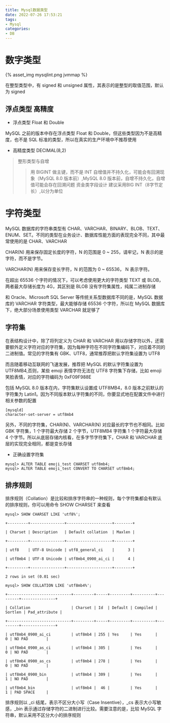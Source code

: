 ```yaml
---
title: Mysql数据类型
date: 2022-07-26 17:53:21
tags:
- Mysql
categories:
- DB
---
```


# 数字类型

{% asset_img mysqlint.png jvmmap %}

在整型类型中，有 signed 和 unsigned 属性，其表示的是整型的取值范围，默认为 signed

## 浮点类型 高精度

* 浮点类型  Float 和 Double

MySQL 之前的版本中存在浮点类型 Float 和 Double，但这些类型因为不是高精度，也不是 SQL 标准的类型，所以在真实的生产环境中不推荐使用

* 高精度类型 DECIMAL(8,2)

> 整形类型与自增
>> 用 BIGINT 做主键，而不是 INT
>> 自增值并不持久化，可能会有回溯现象（MySQL 8.0 版本前）,MySQL 8.0 版本前，自增不持久化，自增值可能会存在回溯问题
>> 资金类字段设计 建议采用BIG INT（8字节定长）,以分为单位


# 字符类型

MySQL 数据库的字符串类型有 CHAR、VARCHAR、BINARY、BLOB、TEXT、ENUM、SET。不同的类型在业务设计、数据库性能方面的表现完全不同，其中最常使用的是 CHAR、VARCHAR

CHAR(N) 用来保存固定长度的字符，N 的范围是 0 ~ 255，请牢记，N 表示的是字符，而不是字节。

VARCHAR(N) 用来保存变长字符，N 的范围为 0 ~ 65536， N 表示字符。

在超出 65536 个字符的情况下，可以考虑使用更大的字符类型 TEXT 或 BLOB，两者最大存储长度为 4G，其区别是 BLOB 没有字符集属性，纯属二进制存储

和 Oracle、Microsoft SQL Server 等传统关系型数据库不同的是，MySQL 数据库的 VARCHAR 字符类型，最大能够存储 65536 个字符，所以在 MySQL 数据库下，绝大部分场景使用类型 VARCHAR 就足够了


## 字符集

在表结构设计中，除了将列定义为 CHAR 和 VARCHAR 用以存储字符以外，还需要额外定义字符对应的字符集，因为每种字符在不同字符集编码下，对应着不同的二进制值。常见的字符集有 GBK、UTF8，通常推荐把默认字符集设置为 UTF8

而且随着移动互联网的飞速发展，推荐把 MySQL 的默认字符集设置为 UTF8MB4,否则，某些 emoji 表情字符无法在 UTF8 字符集下存储，比如 emoji 笑脸表情，对应的字符编码为 0xF09F988E

包括 MySQL 8.0 版本在内，字符集默认设置成 UTF8MB4，8.0 版本之前默认的字符集为 Latin1。因为不同版本默认字符集的不同，你要显式地在配置文件中进行相关参数的配置
```
[mysqld]
character-set-server = utf8mb4
```

另外，不同的字符集，CHAR(N)、VARCHAR(N) 对应最长的字节也不相同。比如 GBK 字符集，1 个字符最大存储 2 个字节，UTF8MB4 字符集 1 个字符最大存储 4 个字节。所以从底层存储内核看，在多字节字符集下，CHAR 和 VARCHAR 底层的实现完全相同，都是变长存储

* 正确设置字符集

```
mysql> ALTER TABLE emoji_test CHARSET utf8mb4;
mysql> ALTER TABLE emoji_test CONVERT TO CHARSET utf8mb4;
```

## 排序规则

排序规则（Collation）是比较和排序字符串的一种规则，每个字符集都会有默认的排序规则，你可以用命令 SHOW CHARSET 来查看

```
mysql> SHOW CHARSET LIKE 'utf8%';

+---------+---------------+--------------------+--------+

| Charset | Description   | Default collation  | Maxlen |

+---------+---------------+--------------------+--------+

| utf8    | UTF-8 Unicode | utf8_general_ci    |      3 |

| utf8mb4 | UTF-8 Unicode | utf8mb4_0900_ai_ci |      4 |

+---------+---------------+--------------------+--------+

2 rows in set (0.01 sec)

mysql> SHOW COLLATION LIKE 'utf8mb4%';

+----------------------------+---------+-----+---------+----------+---------+---------------+

| Collation                  | Charset | Id  | Default | Compiled | Sortlen | Pad_attribute |

+----------------------------+---------+-----+---------+----------+---------+---------------+

| utf8mb4_0900_ai_ci         | utf8mb4 | 255 | Yes     | Yes      |       0 | NO PAD        |

| utf8mb4_0900_as_ci         | utf8mb4 | 305 |         | Yes      |       0 | NO PAD        |

| utf8mb4_0900_as_cs         | utf8mb4 | 278 |         | Yes      |       0 | NO PAD        |

| utf8mb4_0900_bin           | utf8mb4 | 309 |         | Yes      |       1 | NO PAD        |

| utf8mb4_bin                | utf8mb4 |  46 |         | Yes      |       1 | PAD SPACE     |
```

排序规则以 _ci 结尾，表示不区分大小写（Case Insentive），_cs 表示大小写敏感，_bin 表示通过存储字符的二进制进行比较。需要注意的是，比较 MySQL 字符串，默认采用不区分大小的排序规则

